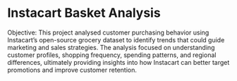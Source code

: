# Instacart Basket Analysis

Objective:
This project analysed customer purchasing behavior using Instacart’s open-source grocery dataset to identify trends that could guide marketing and sales strategies. The analysis focused on understanding customer profiles, shopping frequency, spending patterns, and regional differences, ultimately providing insights into how Instacart can better target promotions and improve customer retention.
